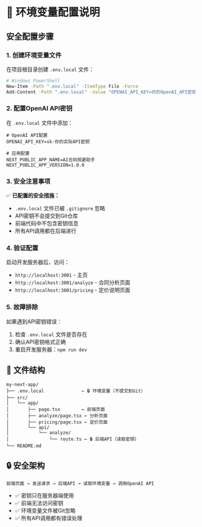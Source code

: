 # 🔐 环境变量配置说明

## 安全配置步骤

### 1. 创建环境变量文件

在项目根目录创建 `.env.local` 文件：

```bash
# Windows PowerShell
New-Item -Path ".env.local" -ItemType File -Force
Add-Content -Path ".env.local" -Value "OPENAI_API_KEY=你的OpenAI_API密钥"
```

### 2. 配置OpenAI API密钥

在 `.env.local` 文件中添加：

```env
# OpenAI API配置
OPENAI_API_KEY=sk-你的实际API密钥

# 应用配置
NEXT_PUBLIC_APP_NAME=AI合同规避助手
NEXT_PUBLIC_APP_VERSION=1.0.0
```

### 3. 安全注意事项

✅ **已配置的安全措施：**
- `.env.local` 文件已被 `.gitignore` 忽略
- API密钥不会提交到Git仓库
- 前端代码中不包含密钥信息
- 所有API调用都在后端进行

### 4. 验证配置

启动开发服务器后，访问：
- `http://localhost:3001` - 主页
- `http://localhost:3001/analyze` - 合同分析页面
- `http://localhost:3001/pricing` - 定价说明页面

### 5. 故障排除

如果遇到API密钥错误：
1. 检查 `.env.local` 文件是否存在
2. 确认API密钥格式正确
3. 重启开发服务器：`npm run dev`

## 📁 文件结构

```
my-next-app/
├── .env.local              ← 🔒 环境变量（不提交到Git）
├── src/
│   └── app/
│       ├── page.tsx        ← 前端页面
│       ├── analyze/page.tsx ← 分析页面
│       ├── pricing/page.tsx ← 定价页面
│       └── api/
│           └── analyze/
│               └── route.ts ← 🔒 后端API（读取密钥）
└── README.md
```

## 🔒 安全架构

```
前端页面 → 发送请求 → 后端API → 读取环境变量 → 调用OpenAI API
```

- ✅ 密钥只在服务器端使用
- ✅ 前端无法访问密钥
- ✅ 环境变量文件被Git忽略
- ✅ 所有API调用都有错误处理 